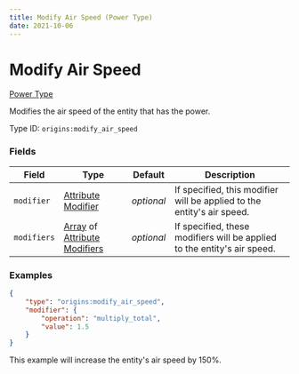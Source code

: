 ```yaml
---
title: Modify Air Speed (Power Type)
date: 2021-10-06
---
```


# Modify Air Speed

[Power Type](../power_types.md)

Modifies the air speed of the entity that has the power.

Type ID: `origins:modify_air_speed`


### Fields

Field | Type | Default | Description
------|------|---------|-------------
`modifier` | [Attribute Modifier](../data_types/attribute_modifier.md) | _optional_ | If specified, this modifier will be applied to the entity's air speed.
`modifiers` | [Array](../data_types/array.md) of [Attribute Modifiers](../data_types/attribute_modifier.md) | _optional_ | If specified, these modifiers will be applied to the entity's air speed.


### Examples

```json
{
    "type": "origins:modify_air_speed",
    "modifier": {
        "operation": "multiply_total",
        "value": 1.5
    }
}
```

This example will increase the entity's air speed by 150%.
